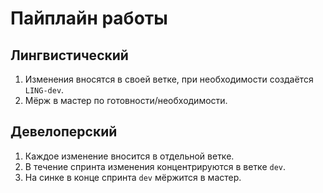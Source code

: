 # Пайплайн работы

## Лингвистический

1. Изменения вносятся в своей ветке, при необходимости создаётся `LING-dev`.
2. Мёрж в мастер по готовности/необходимости.


## Девелоперский

1. Каждое изменение вносится в отдельной ветке.
2. В течение спринта изменения концентрируются в ветке `dev`.
3. На синке в конце спринта `dev` мёржится в мастер.
